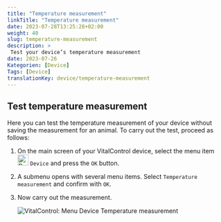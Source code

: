 ```yaml
---
title: "Temperature measurement"
linkTitle: "Temperature measurement"
date: 2023-07-28T13:25:28+02:00
weight: 40
slug: temperature-measurement
description: >
 Test your device’s temperature measurement
date: 2023-07-26
Kategorien: [Device]
Tags: [Device]
translationKey: device/temperature-measurement
---
```

## Test temperature measurement

Here you can test the temperature measurement of your device without saving the measurement for an animal. To carry out the test, proceed as follows:

1. On the main screen of your VitalControl device, select the menu item <img src="/icons/device.svg" width="25" align="bottom" alt="Device" /> `Device` and press the `OK` button.

2. A submenu opens with several menu items. Select `Temperature measurement` and confirm with `OK`.

3. Now carry out the measurement.

   ![VitalControl: Menu Device Temperature measurement](../images/temperature.png "Test temperature measurement")
